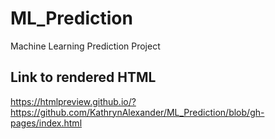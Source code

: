 # ML_Prediction
Machine Learning Prediction Project
## Link to rendered HTML
https://htmlpreview.github.io/?https://github.com/KathrynAlexander/ML_Prediction/blob/gh-pages/index.html
